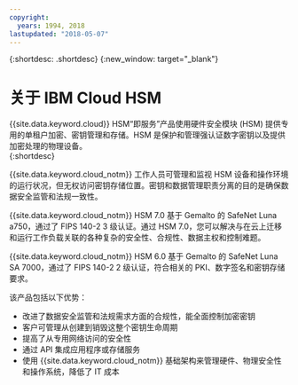```yaml
---
copyright:
  years: 1994, 2018
lastupdated: "2018-05-07"
---
```


{:shortdesc: .shortdesc}
{:new_window: target="_blank"}

# 关于 IBM Cloud HSM

{{site.data.keyword.cloud}} HSM“即服务”产品使用硬件安全模块 (HSM) 提供专用的单租户加密、密钥管理和存储。HSM 是保护和管理强认证数字密钥以及提供加密处理的物理设备。  
{:shortdesc}

{{site.data.keyword.cloud_notm}} 工作人员可管理和监视 HSM 设备和操作环境的运行状况，但无权访问密钥存储位置。密钥和数据管理职责分离的目的是确保数据安全监管和法规一致性。
 
{{site.data.keyword.cloud_notm}} HSM 7.0 基于 Gemalto 的 SafeNet Luna a750，通过了 FIPS 140-2 3 级认证。通过 HSM 7.0，您可以解决与在云上迁移和运行工作负载关联的各种复杂的安全性、合规性、数据主权和控制难题。
 
{{site.data.keyword.cloud_notm}} HSM 6.0 基于 Gemalto 的 SafeNet Luna SA 7000，通过了 FIPS 140-2 2 级认证，符合相关的 PKI、数字签名和密钥存储要求。 

该产品包括以下优势：

  * 改进了数据安全监管和法规需求方面的合规性，能全面控制加密密钥
  * 客户可管理从创建到销毁这整个密钥生命周期
  * 提高了从专用网络访问的安全性
  * 通过 API 集成应用程序或存储服务
  * 使用 {{site.data.keyword.cloud_notm}} 基础架构来管理硬件、物理安全性和操作系统，降低了 IT 成本

